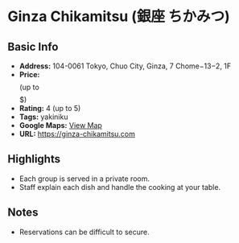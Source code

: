 # Ginza Chikamitsu (銀座 ちかみつ)

## Basic Info
- **Address:** 104-0061 Tokyo, Chuo City, Ginza, 7 Chome−13−2, 1F
- **Price:** $$$$ (up to $$$$$)
- **Rating:** 4 (up to 5)
- **Tags:** yakiniku
- **Google Maps:** [View Map](https://maps.app.goo.gl/SJxxinHg9e4QqVfK9?g_st=ipc)  
- **URL:** https://ginza-chikamitsu.com

## Highlights
- Each group is served in a private room.
- Staff explain each dish and handle the cooking at your table.

## Notes
- Reservations can be difficult to secure.
